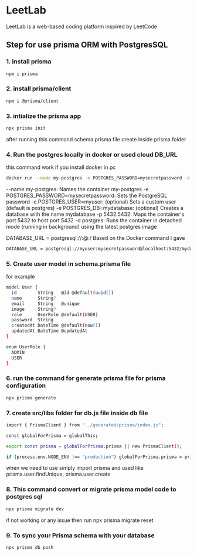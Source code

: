 # LeetLab
LeetLab is a web-based coding platform inspired by LeetCode


## Step for use prisma ORM with PostgresSQL
### 1. install prisma
```bash
npm i prisma
```
### 2. install prisma/client
```bash
npm i @prisma/client
```
### 3. intialize the prisma app
```bash
npx prisma init
```
after running this command schema.prisma file create inside prisma folder 

### 4. Run the postgres locally in docker or used cloud DB_URL

this command work if you install docker in pc

```bash
docker run --name my-postgres -e POSTGRES_PASSWORD=mysecretpassword -e POSTGRES_USER=myuser -e POSTGRES_DB=mydatabase -p 5432:5432 -d postgres
```
--name my-postgres: Names the container my-postgres
-e POSTGRES_PASSWORD=mysecretpassword: Sets the PostgreSQL password
-e POSTGRES_USER=myuser: (optional) Sets a custom user (default is postgres)
-e POSTGRES_DB=mydatabase: (optional) Creates a database with the name mydatabase
-p 5432:5432: Maps the container's port 5432 to host port 5432
-d postgres: Runs the container in detached mode (running in background) using the latest postgres image

DATABASE_URL = postgresql://<username>:<password>@<host>:<port>/<database>
Based on the Docker command I gave

```bash
DATABASE_URL = postgresql://myuser:mysecretpassword@localhost:5432/mydatabase
```
### 5. Create user model in schema.prisma file
for example
```bash
model User {
  id        String   @id @default(uuid())
  name      String?
  email     String   @unique
  image     String?
  role      UserRole @default(USER)
  password  String
  createdAt DateTime @default(now())
  updatedAt DateTime @updatedAt
}

enum UserRole {
  ADMIN
  USER
}
```
### 6. run the command for generate prisma file for prisma configuration
```bash
npx prisma generate
```
### 7. create src/libs folder for db.js file inside db file 
```bash
import { PrismaClient } from "../generated/prisma/index.js";

const globalForPrisma = globalThis;

export const prisma = globalForPrisma.prisma || new PrismaClient();

if (process.env.NODE_ENV !== "production") globalForPrisma.prisma = prisma;
```
when we need to use simply import prisma and used like prisma.user.findUnique, prisma.user.create

### 8. This command convert or migrate prisma model code to postgres sql 
```bash
npx prisma migrate dev
```
if not working or any issue then run npx prisma migrate reset

### 9. To sync your Prisma schema with your database
```bash
npx prisma db push
```

